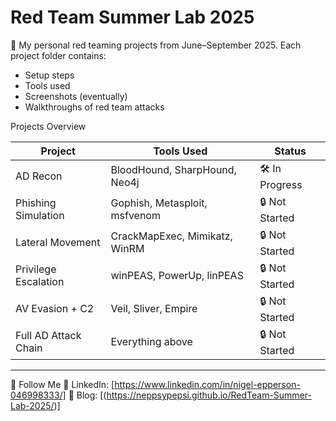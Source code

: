 # Red Team Summer Lab 2025

🔐 My personal red teaming projects from June–September 2025.
Each project folder contains:
- Setup steps
- Tools used
- Screenshots (eventually)
- Walkthroughs of red team attacks

Projects Overview

| Project                   | Tools Used                             | Status         |
|---------------------------|----------------------------------------|----------------|
| AD Recon                  | BloodHound, SharpHound, Neo4j          | 🛠 In Progress |
| Phishing Simulation       | Gophish, Metasploit, msfvenom          | 🔒 Not Started |
| Lateral Movement          | CrackMapExec, Mimikatz, WinRM          | 🔒 Not Started |
| Privilege Escalation      | winPEAS, PowerUp, linPEAS              | 🔒 Not Started |
| AV Evasion + C2           | Veil, Sliver, Empire                   | 🔒 Not Started |
| Full AD Attack Chain      | Everything above                       | 🔒 Not Started |

---

🔗 Follow Me
📌 LinkedIn: [https://www.linkedin.com/in/nigel-epperson-046998333/]
🧪 Blog: [(https://neppsypepsi.github.io/RedTeam-Summer-Lab-2025/)]
